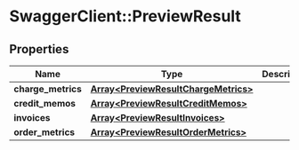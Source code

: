 # SwaggerClient::PreviewResult

## Properties
Name | Type | Description | Notes
------------ | ------------- | ------------- | -------------
**charge_metrics** | [**Array&lt;PreviewResultChargeMetrics&gt;**](PreviewResultChargeMetrics.md) |  | [optional] 
**credit_memos** | [**Array&lt;PreviewResultCreditMemos&gt;**](PreviewResultCreditMemos.md) |  | [optional] 
**invoices** | [**Array&lt;PreviewResultInvoices&gt;**](PreviewResultInvoices.md) |  | [optional] 
**order_metrics** | [**Array&lt;PreviewResultOrderMetrics&gt;**](PreviewResultOrderMetrics.md) |  | [optional] 


